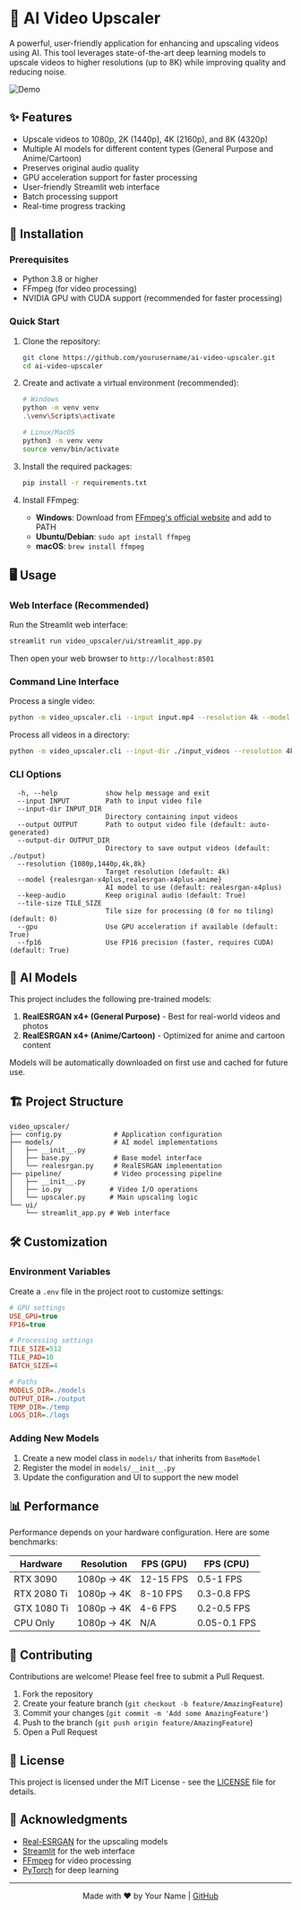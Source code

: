 # 🎥 AI Video Upscaler

A powerful, user-friendly application for enhancing and upscaling videos using AI. This tool leverages state-of-the-art deep learning models to upscale videos to higher resolutions (up to 8K) while improving quality and reducing noise.

![Demo](https://via.placeholder.com/800x450.png?text=AI+Video+Upscaler+Demo)

## ✨ Features

- Upscale videos to 1080p, 2K (1440p), 4K (2160p), and 8K (4320p)
- Multiple AI models for different content types (General Purpose and Anime/Cartoon)
- Preserves original audio quality
- GPU acceleration support for faster processing
- User-friendly Streamlit web interface
- Batch processing support
- Real-time progress tracking

## 🚀 Installation

### Prerequisites

- Python 3.8 or higher
- FFmpeg (for video processing)
- NVIDIA GPU with CUDA support (recommended for faster processing)

### Quick Start

1. Clone the repository:
   ```bash
   git clone https://github.com/yourusername/ai-video-upscaler.git
   cd ai-video-upscaler
   ```

2. Create and activate a virtual environment (recommended):
   ```bash
   # Windows
   python -m venv venv
   .\venv\Scripts\activate
   
   # Linux/MacOS
   python3 -m venv venv
   source venv/bin/activate
   ```

3. Install the required packages:
   ```bash
   pip install -r requirements.txt
   ```

4. Install FFmpeg:
   - **Windows**: Download from [FFmpeg's official website](https://ffmpeg.org/download.html) and add to PATH
   - **Ubuntu/Debian**: `sudo apt install ffmpeg`
   - **macOS**: `brew install ffmpeg`

## 🖥️ Usage

### Web Interface (Recommended)

Run the Streamlit web interface:
```bash
streamlit run video_upscaler/ui/streamlit_app.py
```

Then open your web browser to `http://localhost:8501`

### Command Line Interface

Process a single video:
```bash
python -m video_upscaler.cli --input input.mp4 --resolution 4k --model realesrgan-x4plus --output output.mp4
```

Process all videos in a directory:
```bash
python -m video_upscaler.cli --input-dir ./input_videos --resolution 4k --model realesrgan-x4plus --output-dir ./output_videos
```

### CLI Options

```
  -h, --help            show help message and exit
  --input INPUT         Path to input video file
  --input-dir INPUT_DIR
                        Directory containing input videos
  --output OUTPUT       Path to output video file (default: auto-generated)
  --output-dir OUTPUT_DIR
                        Directory to save output videos (default: ./output)
  --resolution {1080p,1440p,4k,8k}
                        Target resolution (default: 4k)
  --model {realesrgan-x4plus,realesrgan-x4plus-anime}
                        AI model to use (default: realesrgan-x4plus)
  --keep-audio          Keep original audio (default: True)
  --tile-size TILE_SIZE
                        Tile size for processing (0 for no tiling) (default: 0)
  --gpu                 Use GPU acceleration if available (default: True)
  --fp16                Use FP16 precision (faster, requires CUDA) (default: True)
```

## 🧠 AI Models

This project includes the following pre-trained models:

1. **RealESRGAN x4+ (General Purpose)** - Best for real-world videos and photos
2. **RealESRGAN x4+ (Anime/Cartoon)** - Optimized for anime and cartoon content

Models will be automatically downloaded on first use and cached for future use.

## 🏗️ Project Structure

```
video_upscaler/
├── config.py             # Application configuration
├── models/               # AI model implementations
│   ├── __init__.py
│   ├── base.py           # Base model interface
│   └── realesrgan.py     # RealESRGAN implementation
├── pipeline/             # Video processing pipeline
│   ├── __init__.py
│   ├── io.py            # Video I/O operations
│   └── upscaler.py      # Main upscaling logic
└── ui/
    └── streamlit_app.py # Web interface
```

## 🛠️ Customization

### Environment Variables

Create a `.env` file in the project root to customize settings:

```ini
# GPU settings
USE_GPU=true
FP16=true

# Processing settings
TILE_SIZE=512
TILE_PAD=10
BATCH_SIZE=4

# Paths
MODELS_DIR=./models
OUTPUT_DIR=./output
TEMP_DIR=./temp
LOGS_DIR=./logs
```

### Adding New Models

1. Create a new model class in `models/` that inherits from `BaseModel`
2. Register the model in `models/__init__.py`
3. Update the configuration and UI to support the new model

## 📊 Performance

Performance depends on your hardware configuration. Here are some benchmarks:

| Hardware | Resolution | FPS (GPU) | FPS (CPU) |
|----------|------------|-----------|-----------|
| RTX 3090 | 1080p → 4K | 12-15 FPS | 0.5-1 FPS |
| RTX 2080 Ti | 1080p → 4K | 8-10 FPS | 0.3-0.8 FPS |
| GTX 1080 Ti | 1080p → 4K | 4-6 FPS | 0.2-0.5 FPS |
| CPU Only | 1080p → 4K | N/A | 0.05-0.1 FPS |

## 🤝 Contributing

Contributions are welcome! Please feel free to submit a Pull Request.

1. Fork the repository
2. Create your feature branch (`git checkout -b feature/AmazingFeature`)
3. Commit your changes (`git commit -m 'Add some AmazingFeature'`)
4. Push to the branch (`git push origin feature/AmazingFeature`)
5. Open a Pull Request

## 📄 License

This project is licensed under the MIT License - see the [LICENSE](LICENSE) file for details.

## 🙏 Acknowledgments

- [Real-ESRGAN](https://github.com/xinntao/Real-ESRGAN) for the upscaling models
- [Streamlit](https://streamlit.io/) for the web interface
- [FFmpeg](https://ffmpeg.org/) for video processing
- [PyTorch](https://pytorch.org/) for deep learning

---

<div align="center">
  Made with ❤️ by Your Name | <a href="https://github.com/yourusername/ai-video-upscaler">GitHub</a>
</div>
